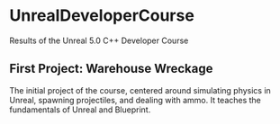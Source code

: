 # UnrealDeveloperCourse
Results of the Unreal 5.0 C++ Developer Course

## First Project: Warehouse Wreckage
The initial project of the course, centered around simulating physics in Unreal, spawning projectiles, and dealing with ammo. It teaches the fundamentals of Unreal and Blueprint.